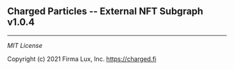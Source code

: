## Charged Particles -- External NFT Subgraph v1.0.4
---

_MIT License_

Copyright (c) 2021 Firma Lux, Inc. <https://charged.fi>
